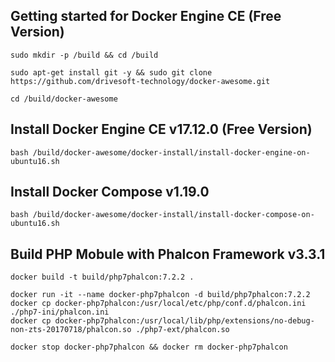 

Getting started for Docker Engine CE (Free Version)
---------------------------------------------------

```
sudo mkdir -p /build && cd /build

sudo apt-get install git -y && sudo git clone https://github.com/drivesoft-technology/docker-awesome.git

cd /build/docker-awesome
```


Install Docker Engine CE v17.12.0 (Free Version)
---------------------------------------------------

```
bash /build/docker-awesome/docker-install/install-docker-engine-on-ubuntu16.sh
```


Install Docker Compose v1.19.0
---------------------------------------------------

```
bash /build/docker-awesome/docker-install/install-docker-compose-on-ubuntu16.sh
```


Build PHP Mobule with Phalcon Framework v3.3.1
---------------------------------------------------

```
docker build -t build/php7phalcon:7.2.2 .
```


```
docker run -it --name docker-php7phalcon -d build/php7phalcon:7.2.2
docker cp docker-php7phalcon:/usr/local/etc/php/conf.d/phalcon.ini ./php7-ini/phalcon.ini
docker cp docker-php7phalcon:/usr/local/lib/php/extensions/no-debug-non-zts-20170718/phalcon.so ./php7-ext/phalcon.so
```


```
docker stop docker-php7phalcon && docker rm docker-php7phalcon
```